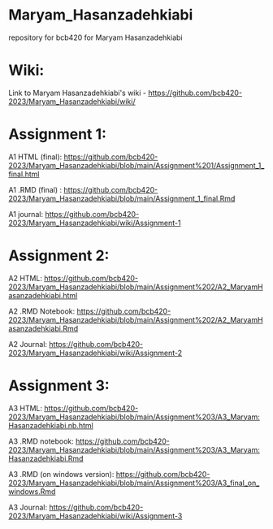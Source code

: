 # Maryam_Hasanzadehkiabi
repository for bcb420 for Maryam Hasanzadehkiabi

# Wiki:
Link to Maryam Hasanzadehkiabi's wiki - https://github.com/bcb420-2023/Maryam_Hasanzadehkiabi/wiki/

# Assignment 1: 

A1	HTML (final): https://github.com/bcb420-2023/Maryam_Hasanzadehkiabi/blob/main/Assignment%201/Assignment_1_final.html

A1 .RMD (final) : https://github.com/bcb420-2023/Maryam_Hasanzadehkiabi/blob/main/Assignment_1_final.Rmd

A1 journal: https://github.com/bcb420-2023/Maryam_Hasanzadehkiabi/wiki/Assignment-1


# Assignment 2:

A2 HTML: https://github.com/bcb420-2023/Maryam_Hasanzadehkiabi/blob/main/Assignment%202/A2_MaryamHasanzadehkiabi.html

A2 .RMD Notebook: https://github.com/bcb420-2023/Maryam_Hasanzadehkiabi/blob/main/Assignment%202/A2_MaryamHasanzadehkiabi.Rmd

A2 Journal: https://github.com/bcb420-2023/Maryam_Hasanzadehkiabi/wiki/Assignment-2


# Assignment 3:

A3 HTML: https://github.com/bcb420-2023/Maryam_Hasanzadehkiabi/blob/main/Assignment%203/A3_Maryam:Hasanzadehkiabi.nb.html

A3 .RMD notebook: https://github.com/bcb420-2023/Maryam_Hasanzadehkiabi/blob/main/Assignment%203/A3_Maryam:Hasanzadehkiabi.Rmd

A3 .RMD (on windows version): https://github.com/bcb420-2023/Maryam_Hasanzadehkiabi/blob/main/Assignment%203/A3_final_on_windows.Rmd

A3 Journal: https://github.com/bcb420-2023/Maryam_Hasanzadehkiabi/wiki/Assignment-3
